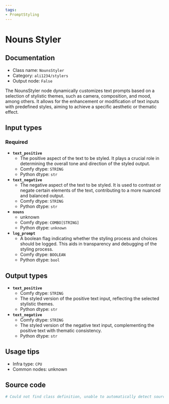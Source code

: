 ```yaml
---
tags:
- PromptStyling
---
```


# Nouns Styler
## Documentation
- Class name: `NounsStyler`
- Category: `ali1234/stylers`
- Output node: `False`

The NounsStyler node dynamically customizes text prompts based on a selection of stylistic themes, such as camera, composition, and mood, among others. It allows for the enhancement or modification of text inputs with predefined styles, aiming to achieve a specific aesthetic or thematic effect.
## Input types
### Required
- **`text_positive`**
    - The positive aspect of the text to be styled. It plays a crucial role in determining the overall tone and direction of the styled output.
    - Comfy dtype: `STRING`
    - Python dtype: `str`
- **`text_negative`**
    - The negative aspect of the text to be styled. It is used to contrast or negate certain elements of the text, contributing to a more nuanced and balanced output.
    - Comfy dtype: `STRING`
    - Python dtype: `str`
- **`nouns`**
    - unknown
    - Comfy dtype: `COMBO[STRING]`
    - Python dtype: `unknown`
- **`log_prompt`**
    - A boolean flag indicating whether the styling process and choices should be logged. This aids in transparency and debugging of the styling process.
    - Comfy dtype: `BOOLEAN`
    - Python dtype: `bool`
## Output types
- **`text_positive`**
    - Comfy dtype: `STRING`
    - The styled version of the positive text input, reflecting the selected stylistic themes.
    - Python dtype: `str`
- **`text_negative`**
    - Comfy dtype: `STRING`
    - The styled version of the negative text input, complementing the positive text with thematic consistency.
    - Python dtype: `str`
## Usage tips
- Infra type: `CPU`
- Common nodes: unknown


## Source code
```python
# Could not find class definition, unable to automatically detect source code
```
